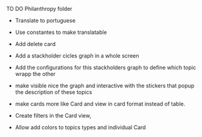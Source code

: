 

TO DO Philanthropy folder

* Translate to portuguese

* Use constantes to make translatable

* Add delete card

* Add a stackholder cicles graph in a whole screen 

* Add the configurations for this stackholders graph to define which topic wrapp the other

* make visible nice the graph and interactive with the stickers that popup the description of these topics 

* make cards more like Card and view in card format instead of table.

* Create filters in the Card view, 

* Allow add colors to topics types and individual Card